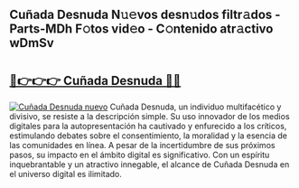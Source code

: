 ## Cuñada Desnuda N𝚞𝚎vos desn𝚞dos filtr𝚊dos - Parts-MDh F𝚘tos vid𝚎o - C𝚘ntenido atr𝚊ctivo wDmSv

# <h2><a href="http://mb8j5mg.tromn.icu/?c=Cu%c3%b1ada+Desnuda">🔗👉👉👉 Cuñada Desnuda 🔗🔗</a></h2>

[![Cuñada Desnuda nuevo](https://i.imgur.com/pEAQMta.gif)](http://mb8j5mg.tromn.icu/?c=Cu%c3%b1ada+Desnuda)
Cuñada Desnuda, un individuo multifacético y divisivo, se resiste a la descripción simple. Su uso innovador de los medios digitales para la autopresentación ha cautivado y enfurecido a los críticos, estimulando debates sobre el consentimiento, la moralidad y la esencia de las comunidades en línea. A pesar de la incertidumbre de sus próximos pasos, su impacto en el ámbito digital es significativo. Con un espíritu inquebrantable y un atractivo innegable, el alcance de Cuñada Desnuda en el universo digital es ilimitado.

